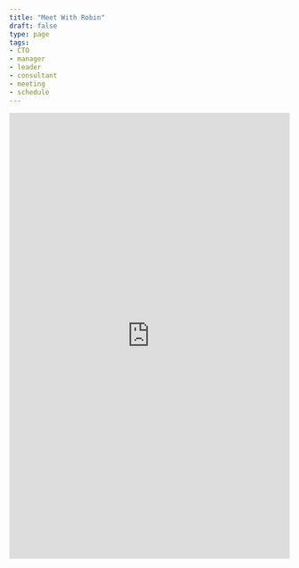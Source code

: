 ```yaml
---
title: "Meet With Robin"
draft: false
type: page
tags:
- CTO
- manager
- leader
- consultant
- meeting
- schedule
---
```


<iframe src="https://app.acuityscheduling.com/schedule.php?owner=21367024" title="Schedule Appointment" width="100%" height="800" frameBorder="0"></iframe><script src="https://embed.acuityscheduling.com/js/embed.js" type="text/javascript"></script>
